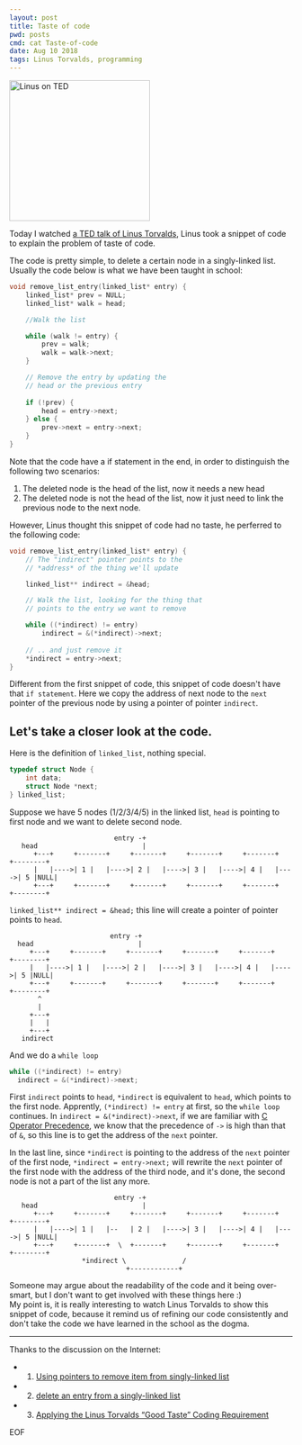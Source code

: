```yaml
---
layout: post
title: Taste of code
pwd: posts
cmd: cat Taste-of-code
date: Aug 10 2018
tags: Linus Torvalds, programming
---
```


<img src="../imgs/linus-on-TED.png" alt="Linus on TED" height="250"/>

Today I watched [a TED talk of Linus Torvalds](https://www.youtube.com/watch?v=o8NPllzkFhE), Linus took a snippet of code to explain the problem of taste of code.

The code is pretty simple, to delete a certain node in a singly-linked list. Usually the code below is what we have been taught in school:

```C
void remove_list_entry(linked_list* entry) {
    linked_list* prev = NULL;
    linked_list* walk = head;

    //Walk the list 

    while (walk != entry) {
        prev = walk;
        walk = walk->next;
    }

    // Remove the entry by updating the
    // head or the previous entry
    
    if (!prev) {
        head = entry->next;
    } else {
        prev->next = entry->next;
    }
}
```

Note that the code have a if statement in the end, in order to distinguish the following two scenarios:

1. The deleted node is the head of the list, now it needs a new head
2. The deleted node is not the head of the list, now it just need to link the previous node to the next node.

However, Linus thought this snippet of code had no taste, he perferred to the following code:

```C
void remove_list_entry(linked_list* entry) {
    // The "indirect" pointer points to the
    // *address* of the thing we'll update

    linked_list** indirect = &head;

    // Walk the list, looking for the thing that
    // points to the entry we want to remove

    while ((*indirect) != entry)
        indirect = &(*indirect)->next;
        
    // .. and just remove it
    *indirect = entry->next;
}
```

Different from the first snippet of code, this snippet of code doesn't have that `if statement`. Here we copy the address of next node to the `next` pointer of the previous node by using a pointer of pointer `indirect`.

## Let's take a closer look at the code.

Here is the definition of `linked_list`, nothing special.

```C
typedef struct Node {
    int data;
    struct Node *next;
} linked_list;
```

Suppose we have 5 nodes (1/2/3/4/5) in the linked list, `head` is pointing to first node and we want to delete second node.

```text
                          entry -+
   head                          |
      +---+     +-------+     +-------+     +-------+     +-------+     +--------+
      |   |---->| 1 |   |---->| 2 |   |---->| 3 |   |---->| 4 |   |---->| 5 |NULL|
      +---+     +-------+     +-------+     +-------+     +-------+     +--------+
```

`linked_list** indirect = &head;` this line will create a pointer of pointer points to `head`.

```text
                         entry -+
  head                          |
     +---+     +-------+     +-------+     +-------+     +-------+     +--------+
     |   |---->| 1 |   |---->| 2 |   |---->| 3 |   |---->| 4 |   |---->| 5 |NULL|
     +---+     +-------+     +-------+     +-------+     +-------+     +--------+
       ^
       |
     +---+
     |   |
     +---+
   indirect
```


And we do a `while loop`

```C
while ((*indirect) != entry)
  indirect = &(*indirect)->next;
```

First `indirect` points to `head`, `*indirect` is equivalent to `head`, which points to the first node. Apprently, `(*indirect) != entry` at first, so the `while loop` continues. In `indirect = &(*indirect)->next`, if we are familiar with [C Operator Precedence](https://en.cppreference.com/w/c/language/operator_precedence), we know that the precedence of `->` is high than that of `&`, so this line is to get the address of the `next` pointer.

In the last line, since `*indirect` is pointing to the address of the `next` pointer of the first node, `*indirect = entry->next;` will rewrite the `next` pointer of the first node with the address of the third node, and it's done, the second node is not a part of the list any more.

```text
                          entry -+
   head                          |
      +---+     +-------+     +-------+     +-------+     +-------+     +--------+
      |   |---->| 1 |   |--   | 2 |   |---->| 3 |   |---->| 4 |   |---->| 5 |NULL|
      +---+     +-------+  \  +-------+     +-------+     +-------+     +--------+
                  *indirect \              /
                             +------------+
```                             

Someone may argue about the readability of the code and it being over-smart, but I don't want to get involved with these things here :)    
My point is, it is really interesting to watch Linus Torvalds to show this snippet of code, because it remind us of refining our code consistently and don't take the code we have learned in the school as the dogma.

---

Thanks to the discussion on the Internet:   

* 1) [Using pointers to remove item from singly-linked list](https://stackoverflow.com/questions/12914917/using-pointers-to-remove-item-from-singly-linked-list)
* 2) [delete an entry from a singly-linked list](https://stackoverflow.com/questions/51794426/delete-an-entry-from-a-singly-linked-list/51796733#51796733)
* 3) [Applying the Linus Torvalds “Good Taste” Coding Requirement](https://news.ycombinator.com/item?id=12793624)


EOF